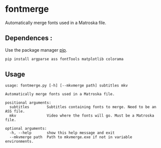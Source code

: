 # fontmerge

Automatically merge fonts used in a Matroska file.

## Dependences :

Use the package manager [pip](https://pip.pypa.io/en/stable/).

```bash
pip install argparse ass fontTools matplotlib colorama
```

## Usage

```text
usage: fontmerge.py [-h] [--mkvmerge path] subtitles mkv

Automatically merge fonts used in a Matroska file.

positional arguments:
  subtitles        Subtitles containing fonts to merge. Need to be an ASS file.
  mkv              Video where the fonts will go. Must be a Matroska file.

optional arguments:
  -h, --help       show this help message and exit
  --mkvmerge path  Path to mkvmerge.exe if not in variable environments.
```
